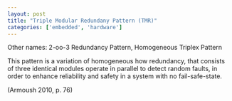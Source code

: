 ```yaml
---
layout: post
title: "Triple Modular Redundany Pattern (TMR)"
categories: ['embedded', 'hardware']
---
```


Other names: 2-oo-3 Redundancy Pattern, Homogeneous Triplex Pattern

This pattern is a variation of homogeneous how redundancy, that consists of three identical modules operate in parallel
to detect random faults, in order to enhance reliability and safety in a system with no fail-safe-state.

(Armoush 2010, p. 76)